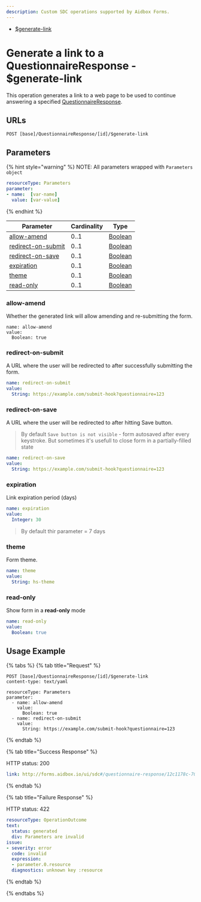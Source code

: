```yaml
---
description: Custom SDC operations supported by Aidbox Forms.
---
```


* [$generate-link](aidbox-sdc-api.md#generate-a-link-to-a-questionnaireresponse-usdgenerate-link)

# Generate a link to a QuestionnaireResponse - $generate-link

This operation generates a link to a web page to be used to continue answering a specified [QuestionnaireResponse](https://hl7.org/fhir/R4/questionnaireresponse.html).

## URLs

```
POST [base]/QuestionnaireResponse/[id]/$generate-link
```

## Parameters

{% hint style="warning" %}
NOTE:  All parameters wrapped with  `Parameters object`

```yaml
resourceType: Parameters
parameter:
- name:  [var-name]
  value: [var-value]
```
{% endhint %}

| Parameter                                                  | Cardinality | Type                                                     |
|------------------------------------------------------------|-------------|----------------------------------------------------------|
| [allow-amend](aidbox-sdc-api.md#allow-amend)               | 0..1        | [Boolean](http://hl7.org/fhir/R4/datatypes.html#boolean) |
| [redirect-on-submit](aidbox-sdc-api.md#redirect-on-submit) | 0..1        | [Boolean](http://hl7.org/fhir/R4/datatypes.html#string)  |
| [redirect-on-save](aidbox-sdc-api.md#redirect-on-save)     | 0..1        | [Boolean](http://hl7.org/fhir/R4/datatypes.html#string)  |
| [expiration](aidbox-sdc-api.md#expiration)                 | 0..1        | [Boolean](http://hl7.org/fhir/R4/datatypes.html#integer) |
| [theme](aidbox-sdc-api.md#theme)                           | 0..1        | [Boolean](http://hl7.org/fhir/R4/datatypes.html#string)  |
| [read-only](aidbox-sdc-api.md#read-only)                   | 0..1        | [Boolean](http://hl7.org/fhir/R4/datatypes.html#boolean) |

### allow-amend

Whether the generated link will allow amending and re-submitting the form.

```
name: allow-amend
value:
  Boolean: true
```

### redirect-on-submit

A URL where the user will be redirected to after successfully submitting the form.

```yaml
name: redirect-on-submit
value:
  String: https://example.com/submit-hook?questionnaire=123
```

### redirect-on-save

A URL where the user will be redirected to after hitting Save button.

> By default `Save button is not visible` - form autosaved after every keystroke. But sometimes it's usefull to close form in a partially-filled state

```yaml
name: redirect-on-save
value:
  String: https://example.com/submit-hook?questionnaire=123
```

### expiration

Link expiration period (days)


```yaml
name: expiration
value:
  Integer: 30
```

> By default thir parameter = 7 days


### theme

Form theme.

```yaml
name: theme
value:
  String: hs-theme
```

### read-only

Show form in a **read-only** mode

```yaml
name: read-only
value:
  Boolean: true
```

## Usage Example

{% tabs %}
{% tab title="Request" %}
```http
POST [base]/QuestionnaireResponse/[id]/$generate-link
content-type: text/yaml

resourceType: Parameters
parameter:
  - name: allow-amend
    value:
      Boolean: true
  - name: redirect-on-submit
    value:
      String: https://example.com/submit-hook?questionnaire=123
```
{% endtab %}

{% tab title="Success Response" %}

HTTP status: 200

```yaml
link: http://forms.aidbox.io/ui/sdc#/questionnaire-response/12c1178c-70a9-4e02-a53d-65b13373926e?token=eyJhbGciOiJIUzI
```
{% endtab %}

{% tab title="Failure Response" %}

HTTP status: 422

```yaml
resourceType: OperationOutcome
text:
  status: generated
  div: Parameters are invalid
issue:
- severity: error
  code: invalid
  expression:
  - parameter.0.resource
  diagnostics: unknown key :resource

```
{% endtab %}

{% endtabs %}
